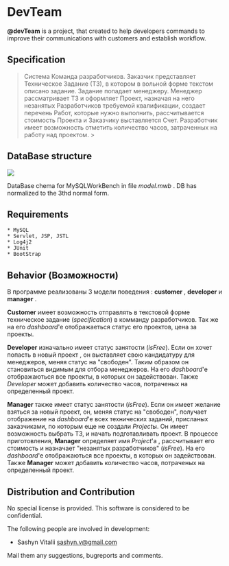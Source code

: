 DevTeam
================

**@devTeam** is a project, that created to help developers commands to improve their communications with customers and establish workflow.


## Specification
<p>
<blockquote>
 Система Команда разработчиков. Заказчик представляет Техническое Задание (ТЗ), в котором в вольной форме текстом описано задание. Задание попадает менеджеру. Менеджер рассматривает ТЗ и оформляет Проект, назначая на него незанятых Разработчиков требуемой квалификации, cоздает перечень Работ, которые нужно выполнить,  рассчитывается стоимость Проекта и Заказчику выставляется Счет. Разработчик имеет возможность отметить количество часов, затраченных на работу над проектом. >
</blockquote>
</p>

## DataBase structure
![](https://cloud.githubusercontent.com/assets/4557935/6166427/d41a53bc-b2b8-11e4-9ab1-d973506f58a6.png)

DataBase chema for MySQLWorkBench in file *model.mwb* . DB has normalized to the 3thd normal form.

## Requirements
	* MySQL
	* Servlet, JSP, JSTL
	* Log4j2
	* JUnit
	* BootStrap
	

## Behavior (Возможности)

В программе реализованы 3 модели поведения : **customer** , **developer**  и **manager** . 

**Customer** имеет возможность отправлять в текстовой форме техническое задание (*specification*) в комманду разработчиков. Так же на его *dashboard*'е  отображаеться статус его проектов, цена за проекты.  

**Developer** изначально имеет статус занятости (*isFree*). Если он хочет попасть в новый проект , он выставляет свою кандидатуру для менеджеров, меняя статус на "свободен". Таким образом он становиться видимым для отбора менеджеров. На его *dashboard*'е  отображаються все проекты, в которых он задействован. Также *Developer* может добавить количество часов, потраченых на определенный проект.

**Manager** также  имеет статус занятости (*isFree*). Если он имеет желание взяться за новый проект, он, меняя статус на "свободен", получает отображение на  *dashboard*'е всех технических заданий, присланых заказчиками, по которым еще не создали *Project*ы. Он имеет возможность выбрать ТЗ, и начать подготавливать проект. В процессе приготовления, **Manager** определяет имя *Project*'а , рассчитывает его стоимость и назначает "незанятых разработчиков" (*isFree*).
На его *dashboard*'е  отображаються все проекты, в которых он задействован. Также **Manager** может добавить количество часов, потраченых на определенный проект.

## Distribution and Contribution

No special license is provided. This software is considered to be confidential.

The following people are involved in development:

  *  Sashyn Vitalii <sashyn.v@gmail.com>

Mail them any suggestions, bugreports and comments.

